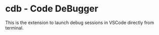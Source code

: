 # cdb - Code DeBugger

This is the extension to launch debug sessions in VSCode directly from terminal.
